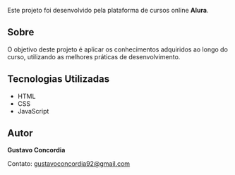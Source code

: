 <p>Este projeto foi desenvolvido pela plataforma de cursos online <strong>Alura</strong>.</p>
<h2>Sobre</h2>
<p>O objetivo deste projeto é aplicar os conhecimentos adquiridos ao longo do curso, utilizando as melhores práticas de desenvolvimento.</p>
      
<h2>Tecnologias Utilizadas</h2>
  <ul>
      <li>HTML</li>
      <li>CSS</li>
      <li>JavaScript</li>
  </ul>
    
  <h2>Autor</h2>
  <p><strong>Gustavo Concordia</strong></p>
  <p>Contato: <a href="gustavoconcordia92@gmail.com">gustavoconcordia92@gmail.com</a></p>
